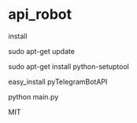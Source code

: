 # api_robot

install

sudo apt-get update

sudo apt-get install python-setuptool

easy_install pyTelegramBotAPI

python main.py

MIT
